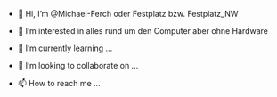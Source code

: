 - 👋 Hi, I’m @MichaeI-Ferch oder Festplatz bzw. Festplatz_NW
- 👀 I’m interested in  alles rund um den Computer aber ohne Hardware
- 🌱 I’m currently learning ...
- 💞️ I’m looking to collaborate on ...

- 📫 How to reach me ...

<!---
MichaeI-Ferch/MichaeI-Ferch is a ✨ special ✨ repository because its `README.md` (this file) appears on your GitHub profile.
You can click the Preview link to take a look at your changes.
--->
